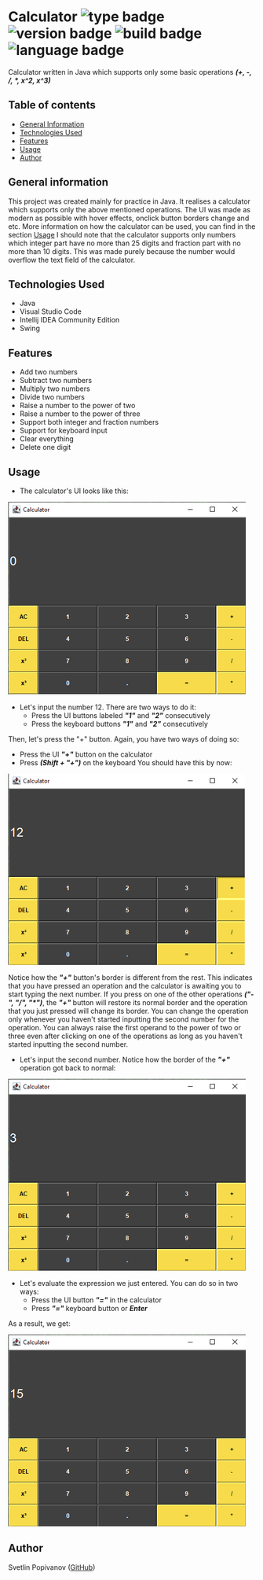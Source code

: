 # Calculator ![type badge](https://img.shields.io/badge/type-own%20project-brightgreen) ![version badge](https://img.shields.io/badge/version-v1.0.0-blue) ![build badge](https://img.shields.io/badge/build-passing-success) ![language badge](https://img.shields.io/badge/language-Java-yellow)

Calculator written in Java which supports only some basic operations ***(+, -, /, \*, x^2, x^3)***

## Table of contents

* [General Information](#general-information)
* [Technologies Used](#technologies-used)
* [Features](#features)
* [Usage](#usage)
* [Author](#author)

## General information

This project was created mainly for practice in Java. It realises a calculator which supports only the above mentioned operations. The UI was made as modern as possible with hover effects, onclick button borders change and etc. More information on how the calculator can be used, you can find in the section [Usage](#usage) I should note that the calculator supports only numbers which integer part have no more than 25 digits and fraction part with no more than 10 digits. This was made purely because the number would overflow the text field of the calculator.

## Technologies Used

* Java
* Visual Studio Code
* Intellij IDEA Community Edition
* Swing

## Features

* Add two numbers
* Subtract two numbers
* Multiply two numbers
* Divide two numbers
* Raise a number to the power of two
* Raise a number to the power of three
* Support both integer and fraction numbers
* Support for keyboard input
* Clear everything
* Delete one digit

## Usage

* The calculator's UI looks like this:

![calculator look snip](https://github.com/Svetlin12/Calculator/blob/main/screenshots/calculator-snip-1.PNG)

* Let's input the number 12. There are two ways to do it:
  * Press the UI buttons labeled ***"1"*** and ***"2"*** consecutively
  * Press the keyboard buttons ***"1"*** and ***"2"*** consecutively

Then, let's press the "+" button. Again, you have two ways of doing so:
  * Press the UI ***"+"*** button on the calculator
  * Press ***(Shift + "+")*** on the keyboard
You should have this by now:

![calculator first input snip](https://github.com/Svetlin12/Calculator/blob/main/screenshots/calculator-snip-2.PNG)

Notice how the ***"+"*** button's border is different from the rest. This indicates that you have pressed an operation and the calculator is awaiting you to start typing the next number. If you press on one of the other operations ***("-", "/", "\*")***, the ***"+"*** button will restore its normal border and the operation that you just pressed will change its border. You can change the operation only whenever you haven't started inputting the second number for the operation. You can always raise the first operand to the power of two or three even after clicking on one of the operations as long as you haven't started inputting the second number.

* Let's input the second number. Notice how the border of the ***"+"*** operation got back to normal:

![calculator second input snip](https://github.com/Svetlin12/Calculator/blob/main/screenshots/calculator-snip-3.PNG)

* Let's evaluate the expression we just entered. You can do so in two ways:
  * Press the UI button ***"="*** in the calculator
  * Press ***"="*** keyboard button or ***Enter***
 
As a result, we get:

![calculator result snip](https://github.com/Svetlin12/Calculator/blob/main/screenshots/calculator-snip-4.PNG)

## Author

Svetlin Popivanov ([GitHub](https://github.com/Svetlin12)) 
